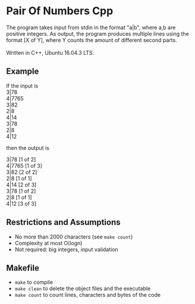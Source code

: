 # Pair Of Numbers Cpp
The program takes input from stdin in the format "a|b", where a,b are positive integers. As output, the program produces 
multiple lines using the format [X of Y], where Y counts the amount of different second parts.<br/><br/>
Written in C++, Ubuntu 16.04.3 LTS.

## Example
If the input is<br/>
3|78 <br/>
4|7765<br/>
3|82<br/>
2|8<br/>
4|14<br/>
3|78<br/>
2|8<br/>
4|12<br/>

then the output is

3|78 [1 of 2] <br/>
4|7765 [1 of 3] <br/>
3|82 [2 of 2]<br/>
2|8 [1 of 1] <br/>
4|14 [2 of 3] <br/>
3|78 [1 of 2] <br/>
2|8 [1 of 1] <br/>
4|12 [3 of 3] <br/>

## Restrictions and Assumptions
- No more than 2000 characters (see `make count`)
- Complexity at most O(logn)
- Not required: big integers, input validation

## Makefile
- `make` to compile
- `make clean` to delete the object files and the executable 
- `make count` to count lines, characters and bytes of the code
